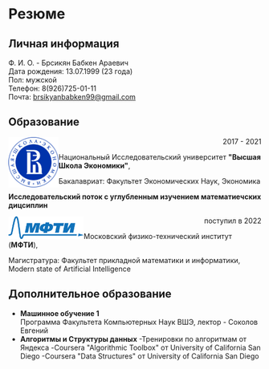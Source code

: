 # Резюме
## Личная информация
Ф. И. О. - Брсикян Бабкен Араевич  
Дата рождения: 13.07.1999 (23 года)  
Пол: мужской  
Телефон: 8(926)725-01-11  
Почта: brsikyanbabken99@gmail.com

## Образование
<img align="left" src = "hse.png" width = "100"> <p align="right">2017 - 2021</p>
Национальный Исследовательский университет **"Высшая Школа Экономики"**,

<p align="left">Бакалавриат: Факультет Экономических Наук, Экономика</p> 

**Исследовательский поток с углубленным изучением математиечских дицсиплин**


<img align="left" src = "MIPT_logo.png" width = "150"> <p align="right">поступил в 2022</p>
Московский физико-технический институт (**МФТИ**),

<p align="left">Магистратура: Факультет прикладной математики и информатики, Modern state of Artificial Intelligence</p> 

## Дополнительное образование
- **Машинное обучение 1**  
  Программа Факультета Компьютерных Наук ВШЭ, лектор - Соколов Евгений 
- **Алгоритмы и Структуры данных**
  -Тренировки по алгоритмам от Яндекса
  -Coursera "Algorithmic Toolbox" от University of California San Diego
  -Coursera "Data Structures" от University of California San Diego


